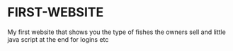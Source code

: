 # FIRST-WEBSITE
My first website that shows you the type of fishes the owners sell and little java script at the end for logins etc
